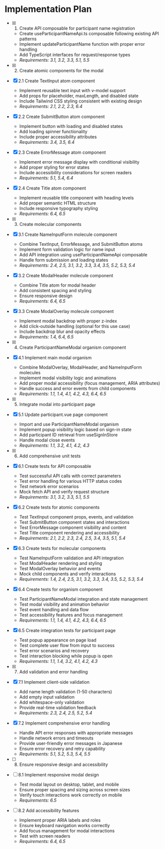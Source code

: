 # Implementation Plan

- [x] 1. Create API composable for participant name registration
  - Create useParticipantNameApi.ts composable following existing API patterns
  - Implement updateParticipantName function with proper error handling
  - Add TypeScript interfaces for request/response types
  - _Requirements: 3.1, 3.2, 3.3, 5.1, 5.5_

- [x] 2. Create atomic components for the modal
- [x] 2.1 Create TextInput atom component
  - Implement reusable text input with v-model support
  - Add props for placeholder, maxLength, and disabled state
  - Include Tailwind CSS styling consistent with existing design
  - _Requirements: 2.1, 2.2, 2.3, 6.4_

- [x] 2.2 Create SubmitButton atom component
  - Implement button with loading and disabled states
  - Add loading spinner functionality
  - Include proper accessibility attributes
  - _Requirements: 3.4, 3.5, 6.4_

- [x] 2.3 Create ErrorMessage atom component
  - Implement error message display with conditional visibility
  - Add proper styling for error states
  - Include accessibility considerations for screen readers
  - _Requirements: 5.1, 5.4, 6.4_

- [x] 2.4 Create Title atom component
  - Implement reusable title component with heading levels
  - Add proper semantic HTML structure
  - Include responsive typography styling
  - _Requirements: 6.4, 6.5_

- [x] 3. Create molecular components
- [x] 3.1 Create NameInputForm molecule component
  - Combine TextInput, ErrorMessage, and SubmitButton atoms
  - Implement form validation logic for name input
  - Add API integration using useParticipantNameApi composable
  - Handle form submission and loading states
  - _Requirements: 2.4, 2.5, 3.1, 3.2, 3.3, 3.4, 3.5, 5.2, 5.3, 5.4_

- [x] 3.2 Create ModalHeader molecule component
  - Combine Title atom for modal header
  - Add consistent spacing and styling
  - Ensure responsive design
  - _Requirements: 6.4, 6.5_

- [x] 3.3 Create ModalOverlay molecule component
  - Implement modal backdrop with proper z-index
  - Add click-outside handling (optional for this use case)
  - Include backdrop blur and opacity effects
  - _Requirements: 1.4, 6.4, 6.5_

- [x] 4. Create ParticipantNameModal organism component
- [x] 4.1 Implement main modal organism
  - Combine ModalOverlay, ModalHeader, and NameInputForm molecules
  - Implement modal visibility logic and animations
  - Add proper modal accessibility (focus management, ARIA attributes)
  - Handle success and error events from child components
  - _Requirements: 1.1, 1.4, 4.1, 4.2, 4.3, 6.4, 6.5_

- [x] 5. Integrate modal into participant page
- [x] 5.1 Update participant.vue page component
  - Import and use ParticipantNameModal organism
  - Implement popup visibility logic based on sign-in state
  - Add participant ID retrieval from useSignInStore
  - Handle modal close events
  - _Requirements: 1.1, 3.2, 4.1, 4.2, 4.3_

- [x] 6. Add comprehensive unit tests
- [x] 6.1 Create tests for API composable
  - Test successful API calls with correct parameters
  - Test error handling for various HTTP status codes
  - Test network error scenarios
  - Mock fetch API and verify request structure
  - _Requirements: 3.1, 3.2, 3.3, 5.1, 5.5_

- [x] 6.2 Create tests for atomic components
  - Test TextInput component props, events, and validation
  - Test SubmitButton component states and interactions
  - Test ErrorMessage component visibility and content
  - Test Title component rendering and accessibility
  - _Requirements: 2.1, 2.2, 2.3, 2.4, 2.5, 3.4, 3.5, 5.1, 5.4_

- [x] 6.3 Create tests for molecular components
  - Test NameInputForm validation and API integration
  - Test ModalHeader rendering and styling
  - Test ModalOverlay behavior and events
  - Mock child components and verify interactions
  - _Requirements: 1.4, 2.4, 2.5, 3.1, 3.2, 3.3, 3.4, 3.5, 5.2, 5.3, 5.4_

- [x] 6.4 Create tests for organism component
  - Test ParticipantNameModal integration and state management
  - Test modal visibility and animation behavior
  - Test event handling and data flow
  - Test accessibility features and focus management
  - _Requirements: 1.1, 1.4, 4.1, 4.2, 4.3, 6.4, 6.5_

- [x] 6.5 Create integration tests for participant page
  - Test popup appearance on page load
  - Test complete user flow from input to success
  - Test error scenarios and recovery
  - Test interaction blocking while popup is open
  - _Requirements: 1.1, 1.4, 3.2, 4.1, 4.2, 4.3_

- [x] 7. Add validation and error handling
- [x] 7.1 Implement client-side validation
  - Add name length validation (1-50 characters)
  - Add empty input validation
  - Add whitespace-only validation
  - Provide real-time validation feedback
  - _Requirements: 2.3, 2.4, 2.5, 5.2, 5.4_

- [x] 7.2 Implement comprehensive error handling
  - Handle API error responses with appropriate messages
  - Handle network errors and timeouts
  - Provide user-friendly error messages in Japanese
  - Ensure error recovery and retry capability
  - _Requirements: 5.1, 5.2, 5.3, 5.4, 5.5_

- [ ] 8. Ensure responsive design and accessibility
- [ ] 8.1 Implement responsive modal design
  - Test modal layout on desktop, tablet, and mobile
  - Ensure proper spacing and sizing across screen sizes
  - Verify touch interactions work correctly on mobile
  - _Requirements: 6.5_

- [ ] 8.2 Add accessibility features
  - Implement proper ARIA labels and roles
  - Ensure keyboard navigation works correctly
  - Add focus management for modal interactions
  - Test with screen readers
  - _Requirements: 6.4, 6.5_